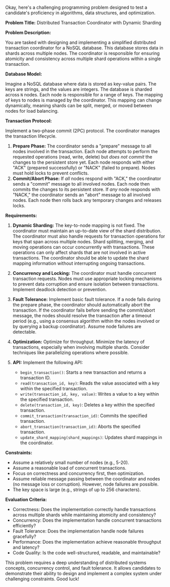 Okay, here's a challenging programming problem designed to test a candidate's proficiency in algorithms, data structures, and optimization.

**Problem Title:** Distributed Transaction Coordinator with Dynamic Sharding

**Problem Description:**

You are tasked with designing and implementing a simplified distributed transaction coordinator for a NoSQL database. This database stores data in shards across multiple nodes. The coordinator is responsible for ensuring atomicity and consistency across multiple shard operations within a single transaction.

**Database Model:**

Imagine a NoSQL database where data is stored as key-value pairs. The keys are strings, and the values are integers. The database is sharded across `N` nodes.  Each node is responsible for a range of keys.  The mapping of keys to nodes is managed by the coordinator. This mapping can change dynamically, meaning shards can be split, merged, or moved between nodes for load balancing.

**Transaction Protocol:**

Implement a two-phase commit (2PC) protocol. The coordinator manages the transaction lifecycle.

1.  **Prepare Phase:**  The coordinator sends a "prepare" message to all nodes involved in the transaction. Each node attempts to perform the requested operations (read, write, delete) but *does not commit* the changes to the persistent store yet. Each node responds with either "ACK" (prepared successfully) or "NACK" (failed to prepare).  Nodes must hold locks to prevent conflicts.
2.  **Commit/Abort Phase:** If *all* nodes respond with "ACK," the coordinator sends a "commit" message to all involved nodes.  Each node then commits the changes to its persistent store. If *any* node responds with "NACK," the coordinator sends an "abort" message to all involved nodes. Each node then rolls back any temporary changes and releases locks.

**Requirements:**

1.  **Dynamic Sharding:** The key-to-node mapping is not fixed. The coordinator must maintain an up-to-date view of the shard distribution. The coordinator must also handle requests for transaction operations for keys that span across multiple nodes. Shard splitting, merging, and moving operations can occur concurrently with transactions. These operations can only affect shards that are not involved in active transactions. The coordinator should be able to update the shard mapping information without interrupting ongoing transactions.

2.  **Concurrency and Locking:** The coordinator must handle concurrent transaction requests. Nodes must use appropriate locking mechanisms to prevent data corruption and ensure isolation between transactions. Implement deadlock detection or prevention.

3.  **Fault Tolerance:** Implement basic fault tolerance. If a node fails during the prepare phase, the coordinator should automatically abort the transaction. If the coordinator fails before sending the commit/abort message, the nodes should resolve the transaction after a timeout period (e.g., using a consensus algorithm within the nodes involved or by querying a backup coordinator). Assume node failures are detectable.

4.  **Optimization:** Optimize for throughput. Minimize the latency of transactions, especially when involving multiple shards. Consider techniques like parallelizing operations where possible.

5.  **API:** Implement the following API:

    *   `begin_transaction()`: Starts a new transaction and returns a transaction ID.
    *   `read(transaction_id, key)`: Reads the value associated with a key within the specified transaction.
    *   `write(transaction_id, key, value)`: Writes a value to a key within the specified transaction.
    *   `delete(transaction_id, key)`: Deletes a key within the specified transaction.
    *   `commit_transaction(transaction_id)`: Commits the specified transaction.
    *   `abort_transaction(transaction_id)`: Aborts the specified transaction.
    *   `update_shard_mapping(shard_mappings)`: Updates shard mappings in the coordinator.

**Constraints:**

*   Assume a relatively small number of nodes (e.g., 5-20).
*   Assume a reasonable load of concurrent transactions.
*   Focus on correctness and concurrency first, then optimization.
*   Assume reliable message passing between the coordinator and nodes (no message loss or corruption). However, node failures are possible.
*   The key space is large (e.g., strings of up to 256 characters).

**Evaluation Criteria:**

*   Correctness: Does the implementation correctly handle transactions across multiple shards while maintaining atomicity and consistency?
*   Concurrency: Does the implementation handle concurrent transactions efficiently?
*   Fault Tolerance: Does the implementation handle node failures gracefully?
*   Performance: Does the implementation achieve reasonable throughput and latency?
*   Code Quality: Is the code well-structured, readable, and maintainable?

This problem requires a deep understanding of distributed systems concepts, concurrency control, and fault tolerance. It allows candidates to demonstrate their ability to design and implement a complex system under challenging constraints. Good luck!
